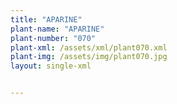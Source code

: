 ```yaml
---
title: "APARINE"
plant-name: "APARINE"
plant-number: "070"
plant-xml: /assets/xml/plant070.xml
plant-img: /assets/img/plant070.jpg
layout: single-xml


---
```

